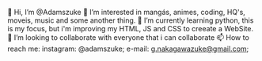 👋 Hi, I’m @Adamszuke
👀 I’m interested in mangás, animes, coding, HQ's, moveis, music and some another thing.
🌱 I’m currently learning python, this is my focus, but i'm improving my HTML, JS and CSS to creeate a WebSite.
💞️ I’m looking to collaborate with everyone that i can collaborate
📫 How to reach me: instagram: @adamszuke; e-mail: g.nakagawazuke@gmail.com;
